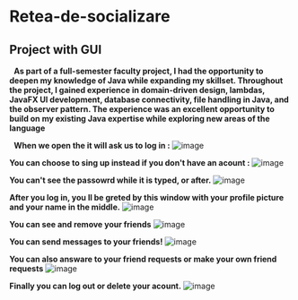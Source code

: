 # Retea-de-socializare
## Project with GUI

&nbsp; **As part of a full-semester faculty project, I had the opportunity to deepen my knowledge of Java while expanding my skillset. Throughout the project, I gained experience in domain-driven design, lambdas, JavaFX UI development, database connectivity, file handling in Java, and the observer pattern. The experience was an excellent opportunity to build on my existing Java expertise while exploring new areas of the language**

&nbsp; **When we open the it will ask us to log in :**
![image](https://user-images.githubusercontent.com/30391543/222969032-aa7786a5-29ba-4414-80c9-a2465be78666.png)

**You can choose to sing up instead if you don't have an acount :**
![image](https://user-images.githubusercontent.com/30391543/222969108-9f556402-3ccb-495a-900d-8409363f1bcb.png)

**You can't see the passowrd while it is typed, or after.**
![image](https://user-images.githubusercontent.com/30391543/222969312-d2a6aba1-0fca-4dc7-a588-169446b0c93b.png)

**After you log in, you ll be greted by this window with your profile picture and your name in the middle.**
![image](https://user-images.githubusercontent.com/30391543/222969425-93dedfd2-e23c-4214-9cfd-1ee9988440b1.png)

**You can see and remove your friends**
![image](https://user-images.githubusercontent.com/30391543/222969504-9ed1e832-2770-41ed-81e3-1057618e1ec7.png)

**You can send messages to your friends!**
![image](https://user-images.githubusercontent.com/30391543/222969538-cf40d65d-8e5f-480e-b08c-f96579301dc1.png)

**You can also answare to your friend requests or make your own friend requests**
![image](https://user-images.githubusercontent.com/30391543/222969629-eb73e970-ea87-414a-a192-a8b79a3558c7.png)

**Finally you can log out or delete your acount.**
![image](https://user-images.githubusercontent.com/30391543/222969664-11e66733-c886-4686-b14b-d8e996303144.png)
